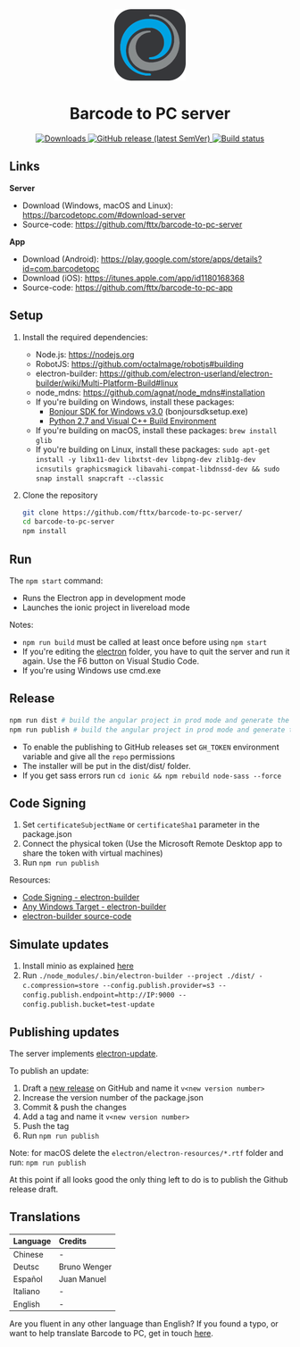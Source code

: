 
<div align="center">
  <img width="128" height="128" src="https://raw.githubusercontent.com/fttx/barcode-to-pc-app/master/resources/icon.png">
</div>

<h1 align="center">Barcode to PC server</h1>

<div align="center">
  <a href="https://github.com/fttx/barcode-to-pc-server/releases">
    <img alt="Downloads"
    src="https://img.shields.io/github/downloads/fttx/barcode-to-pc-server/total">
  </a>

  <a href="https://github.com/fttx/barcode-to-pc-server/releases">
    <img alt="GitHub release (latest SemVer)"
    src="https://img.shields.io/github/v/release/fttx/barcode-to-pc-server?color=rgb%2872%2C191%2C29%29">
  </a>

  <a href="https://ci.appveyor.com/project/fttx/barcode-to-pc-server">
    <img alt="Build status"
    src="https://ci.appveyor.com/api/projects/status/un8nkjy7755fh7io?svg=true">
  </a>

</div>

## Links

**Server**

* Download (Windows, macOS and Linux): <https://barcodetopc.com/#download-server>
* Source-code: <https://github.com/fttx/barcode-to-pc-server>

**App**

* Download (Android): <https://play.google.com/store/apps/details?id=com.barcodetopc>
* Download (iOS): <https://itunes.apple.com/app/id1180168368>
* Source-code: <https://github.com/fttx/barcode-to-pc-app>

## Setup

1. Install the required dependencies:
    * Node.js: <https://nodejs.org>
    * RobotJS: <https://github.com/octalmage/robotjs#building>
    * electron-builder: <https://github.com/electron-userland/electron-builder/wiki/Multi-Platform-Build#linux>
    * node_mdns: <https://github.com/agnat/node_mdns#installation>
    * If you're building on Windows, install these packages:
        * [Bonjour SDK for Windows v3.0](https://developer.apple.com/download/more/) (bonjoursdksetup.exe)
        * [Python 2.7 and Visual C++ Build Environment](https://github.com/nodejs/node-gyp#on-windows)
    * If you're building on macOS, install these packages: `brew install glib`
    * If you're building on Linux, install these packages: `sudo apt-get install -y libx11-dev libxtst-dev libpng-dev zlib1g-dev icnsutils graphicsmagick libavahi-compat-libdnssd-dev && sudo snap install snapcraft --classic`

2. Clone the repository
    ```bash
    git clone https://github.com/fttx/barcode-to-pc-server/
    cd barcode-to-pc-server
    npm install
    ```

## Run

The `npm start` command:
- Runs the Electron app in development mode
- Launches the ionic project in livereload mode

Notes:
- `npm run build` must be called at least once before using `npm start`
- If you're editing the [electron](./electron) folder, you have to quit the server and  run it again. Use the F6 button on Visual Studio Code.
- If you're using Windows use cmd.exe

## Release

  ```bash
  npm run dist # build the angular project in prod mode and generate the app install files for the current platform, works with Windows/macOS/Linux. Out dir: dist/dist/
  npm run publish # build the angular project in prod mode and generate the app installer for the current platform and uploads it to GitHub releases
  ```
* To enable the publishing to GitHub releases set `GH_TOKEN` environment variable and give all the `repo` permissions
* The installer will be put in the dist/dist/ folder.
* If you get sass errors run `cd ionic && npm rebuild node-sass --force`

## Code Signing

1. Set `certificateSubjectName` or `certificateSha1` parameter in the package.json
2. Connect the physical token (Use the Microsoft Remote Desktop app to share the token with virtual machines)
3. Run `npm run publish`

Resources:
-  [Code Signing - electron-builder](https://www.electron.build/code-signing)
-  [Any Windows Target - electron-builder](https://www.electron.build/configuration/win)
-  [electron-builder source-code](https://github.com/electron-userland/electron-builder/blob/ebbd9f796e2d8d5b0720b2b699ba24dc159ee692/packages/app-builder-lib/src/codeSign/windowsCodeSign.ts#L116)

## Simulate updates
1. Install minio as explained [here](https://github.com/electron-userland/electron-builder/issues/3053#issuecomment-401001573)
2. Run `./node_modules/.bin/electron-builder --project ./dist/ -c.compression=store --config.publish.provider=s3 --config.publish.endpoint=http://IP:9000 --config.publish.bucket=test-update`

## Publishing updates

The server implements [electron-update](https://www.electron.build/auto-update).

To publish an update:

1. Draft a [new
   release](https://github.com/fttx/barcode-to-pc-server/releases/new) on GitHub
   and name it `v<new version number>`
2. Increase the version number of the package.json
3. Commit & push the changes
4. Add a tag and name it `v<new version number>`
5. Push the tag
6. Run `npm run publish`

Note: for macOS delete the `electron/electron-resources/*.rtf` folder and run: `npm run publish`

At this point if all looks good the only thing left to do is to publish the Github release draft.

## Translations

| Language           | Credits           |
| :----------------- |:------------------|
| Chinese            | -                 |
| Deutsc             | Bruno Wenger      |
| Español            | Juan Manuel       |
| Italiano           | -                 |
| English            | -                 |

Are you fluent in any other language than English? If you found a typo, or want to help translate Barcode to PC, get in touch [here](https://barcodetopc.com/contact/).